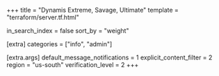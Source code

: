 +++
title = "Dynamis Extreme, Savage, Ultimate"
template = "terraform/server.tf.html"

in_search_index = false
sort_by = "weight"

[extra]
categories = ["info", "admin"]

[extra.args]
default_message_notifications = 1
explicit_content_filter = 2
region = "us-south"
verification_level = 2
+++
